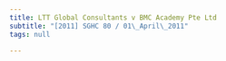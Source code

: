 ```yaml
---
title: LTT Global Consultants v BMC Academy Pte Ltd
subtitle: "[2011] SGHC 80 / 01\_April\_2011"
tags: null

---
```


